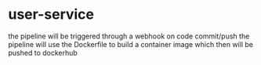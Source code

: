 # user-service
the pipeline will be triggered through a webhook on code commit/push 
the pipeline will use the Dockerfile to build a container image which then will be pushed to dockerhub
